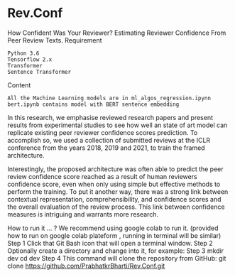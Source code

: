 # Rev.Conf
How Confident Was Your Reviewer? Estimating Reviewer Confidence From Peer Review Texts.
Requirement

    Python 3.6
    Tensorflow 2.x
    Transformer
    Sentence Transformer

Content

    All the Machine Learning models are in ml_algos_regression.ipynn
    bert.ipynb contains model with BERT sentence embedding

In this research, we emphasise reviewed research papers and present results from experimental studies to see how well an state of art model can replicate existing peer reviewer confidence scores prediction. To accomplish so, we used a collection of submitted reviews at the ICLR conference from the years 2018, 2019 and 2021, to train the framed architecture.

Interestingly, the proposed architecture was often able to predict the peer review confidence score reached as a result of human reviewers confidence score, even when only using simple but effective methods to perform the training. To put it another way, there was a strong link between contextual representation, comprehensibility, and confidence scores and the overall evaluation of the review process. This link between confidence measures is intriguing and warrants more research.

How to run it ... ? We recommend using google colab to run it. (provided how to run on google colab plateform , running in terminal will be similar) Step 1 Click that Git Bash icon that will open a terminal window. Step 2 Optionally create a directory and change into it, for example: Step 3 mkdir dev cd dev Step 4 This command will clone the repository from GitHub: git clone https://github.com/PrabhatkrBharti/Rev.Conf.git
